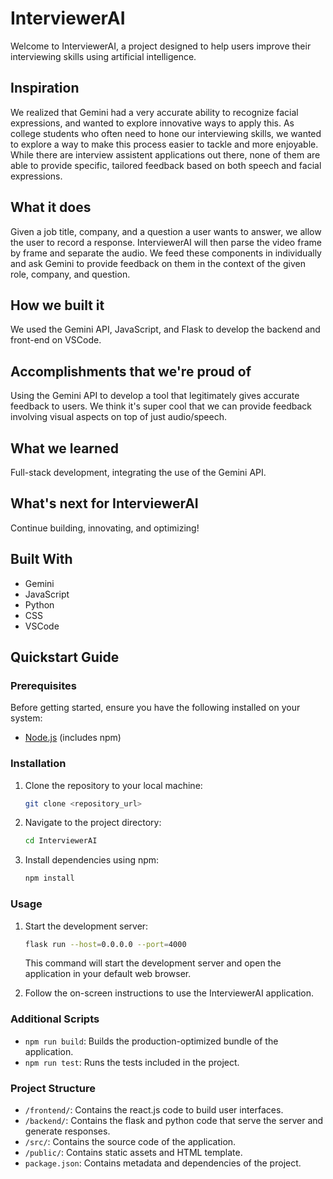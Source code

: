 # InterviewerAI
Welcome to InterviewerAI, a project designed to help users improve their interviewing skills using artificial intelligence.


## Inspiration
We realized that Gemini had a very accurate ability to recognize facial expressions, and wanted to explore innovative ways to apply this. As college students who often need to hone our interviewing skills, we wanted to explore a way to make this process easier to tackle and more enjoyable. While there are interview assistent applications out there, none of them are able to provide specific, tailored feedback based on both speech and facial expressions.

## What it does
Given a job title, company, and a question a user wants to answer, we allow the user to record a response. InterviewerAI will then parse the video frame by frame and separate the audio. We feed these components in individually and ask Gemini to provide feedback on them in the context of the given role, company, and question.

## How we built it
We used the Gemini API, JavaScript, and Flask to develop the backend and front-end on VSCode.

## Accomplishments that we're proud of
Using the Gemini API to develop a tool that legitimately gives accurate feedback to users. We think it's super cool that we can provide feedback involving visual aspects on top of just audio/speech.

## What we learned
Full-stack development, integrating the use of the Gemini API.

## What's next for InterviewerAI
Continue building, innovating, and optimizing!

## Built With
- Gemini
- JavaScript
- Python
- CSS
- VSCode


## Quickstart Guide

### Prerequisites

Before getting started, ensure you have the following installed on your system:

- [Node.js](https://nodejs.org/) (includes npm)

### Installation

1. Clone the repository to your local machine:

   ```bash
   git clone <repository_url>
   ```

2. Navigate to the project directory:

   ```bash
   cd InterviewerAI
   ```

3. Install dependencies using npm:

   ```bash
   npm install
   ```

### Usage

1. Start the development server:

   ```bash
   flask run --host=0.0.0.0 --port=4000
   ```

   This command will start the development server and open the application in your default web browser.

2. Follow the on-screen instructions to use the InterviewerAI application.

### Additional Scripts

- `npm run build`: Builds the production-optimized bundle of the application.
- `npm run test`: Runs the tests included in the project.

### Project Structure
- `/frontend/`: Contains the react.js code to build user interfaces.
- `/backend/`: Contains the flask and python code that serve the server and generate responses.
- `/src/`: Contains the source code of the application.
- `/public/`: Contains static assets and HTML template.
- `package.json`: Contains metadata and dependencies of the project.
